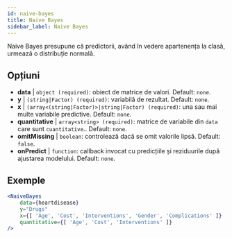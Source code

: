 ```yaml
---
id: naive-bayes
title: Naive Bayes
sidebar_label: Naive Bayes
---
```


Naive Bayes presupune că predictorii, având în vedere apartenența la clasă, urmează o distribuție normală.

## Opțiuni

* __data__ | `object (required)`: obiect de matrice de valori. Default: `none`.
* __y__ | `(string|Factor) (required)`: variabilă de rezultat. Default: `none`.
* __x__ | `(array<(string|Factor)>|string|Factor) (required)`: una sau mai multe variabile predictive. Default: `none`.
* __quantitative__ | `array<string> (required)`: matrice de variabile din `data` care sunt `cuantitative`.. Default: `none`.
* __omitMissing__ | `boolean`: controlează dacă se omit valorile lipsă. Default: `false`.
* __onPredict__ | `function`: callback invocat cu predicțiile și reziduurile după ajustarea modelului. Default: `none`.


## Exemple

```jsx live
<NaiveBayes 
    data={heartdisease} 
    y="Drugs"
    x={[ 'Age', 'Cost', 'Interventions', 'Gender', 'Complications' ]}
    quantitative={[ 'Age', 'Cost', 'Interventions' ]}
/>
```

